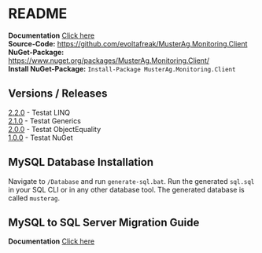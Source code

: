 ﻿# README
**Documentation** [Click here](./Documentation/Doc.md)  
**Source-Code:** https://github.com/evoltafreak/MusterAg.Monitoring.Client  
**NuGet-Package:** https://www.nuget.org/packages/MusterAg.Monitoring.Client/  
**Install NuGet-Package:** `Install-Package MusterAg.Monitoring.Client`  

## Versions / Releases
[2.2.0](https://github.com/evoltafreak/MusterAg.Monitoring.Client/releases/tag/2.2.0) - Testat LINQ  
[2.1.0](https://github.com/evoltafreak/MusterAg.Monitoring.Client/releases/tag/2.1.0) - Testat Generics  
[2.0.0](https://github.com/evoltafreak/MusterAg.Monitoring.Client/releases/tag/2.0.0) - Testat ObjectEquality  
[1.0.0](https://github.com/evoltafreak/MusterAg.Monitoring.Client/releases/tag/1.0.0) - Testat NuGet  

## MySQL Database Installation
Navigate to `/Database` and run `generate-sql.bat`. Run the generated `sql.sql` in your SQL CLI or in any other database tool.
The generated database is called `musterag`.

## MySQL to SQL Server Migration Guide
**Documentation** [Click here](./Documentation/MySQL_SQLServer_Migration.md)  